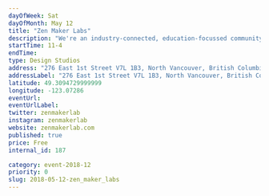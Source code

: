 ```yaml
---
dayOfWeek: Sat
dayOfMonth: May 12
title: "Zen Maker Labs"
description: "We're an industry-connected, education-focussed community hub consisting of a maker lab, a print and digital design agency, and a business incubator and co-working space. <br> <br> For VDW we'll open our maker stations for all ages with a focus on kids for laser cutting, 3D design, 3D printing, jewelry design, and poster making."
startTime: 11-4
endTime: 
type: Design Studios
address: "276 East 1st Street V7L 1B3, North Vancouver, British Columbia, Canada, Vancouver, BC, Canada"
addressLabel: "276 East 1st Street V7L 1B3, North Vancouver, British Columbia, Canada"
latitude: 49.3094729999999
longitude: -123.07286
eventUrl: 
eventUrlLabel: 
twitter: zenmakerlab
instagram: zenmakerlab
website: zenmakerlab.com
published: true
price: Free
internal_id: 187

category: event-2018-12
priority: 0
slug: 2018-05-12-zen_maker_labs
---
```

